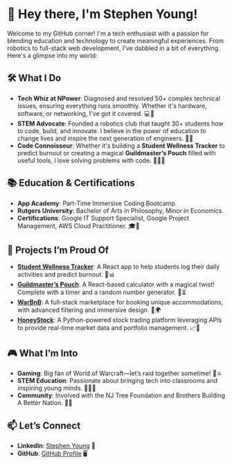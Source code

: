 # 👋 Hey there, I'm Stephen Young!

Welcome to my GitHub corner! I'm a tech enthusiast with a passion for blending education and technology to create meaningful experiences. From robotics to full-stack web development, I've dabbled in a bit of everything. Here's a glimpse into my world:

## 🛠 What I Do

- **Tech Whiz at NPower**: Diagnosed and resolved 50+ complex technical issues, ensuring everything runs smoothly. Whether it's hardware, software, or networking, I've got it covered. 💻🔧
- **STEM Advocate**: Founded a robotics club that taught 30+ students how to code, build, and innovate. I believe in the power of education to change lives and inspire the next generation of engineers. 🤖🚀
- **Code Connoisseur**: Whether it's building a **Student Wellness Tracker** to predict burnout or creating a magical **Guildmaster’s Pouch** filled with useful tools, I love solving problems with code. 🧙‍♂️📱

## 📚 Education & Certifications

- **App Academy**: Part-Time Immersive Coding Bootcamp.
- **Rutgers University**: Bachelor of Arts in Philosophy, Minor in Economics.
- **Certifications**: Google IT Support Specialist, Google Project Management, AWS Cloud Practitioner. 🎓💼

## 🌟 Projects I’m Proud Of

- **[Student Wellness Tracker](https://studentwellnesstracker.onrender.com)**: A React app to help students log their daily activities and predict burnout. 📝📊
- **[Guildmaster’s Pouch](https://interactivecalculator.onrender.com)**: A React-based calculator with a magical twist! Complete with a timer and a random number generator. 🎲⏳
- **[WarBnB](https://api-project-bnb.onrender.com)**: A full-stack marketplace for booking unique accommodations, with advanced filtering and immersive design. 🏡🌍
- **[HoneyStock](https://stock-trading-app-qlg7.onrender.com/)**: A Python-powered stock trading platform leveraging APIs to provide real-time market data and portfolio management. 📈🐝



## 🎮 What I’m Into

- **Gaming**: Big fan of World of Warcraft—let’s raid together sometime! 🏰⚔️
- **STEM Education**: Passionate about bringing tech into classrooms and inspiring young minds. 🧑‍🏫✨
- **Community**: Involved with the NJ Tree Foundation and Brothers Building A Better Nation. 🌳🤝

## 📫 Let’s Connect

- **LinkedIn**: [Stephen Young](https://www.linkedin.com/in/sy438/) 💼
- **GitHub**: [GitHub Profile](https://github.com/stephendyoungjr) 🖥️
